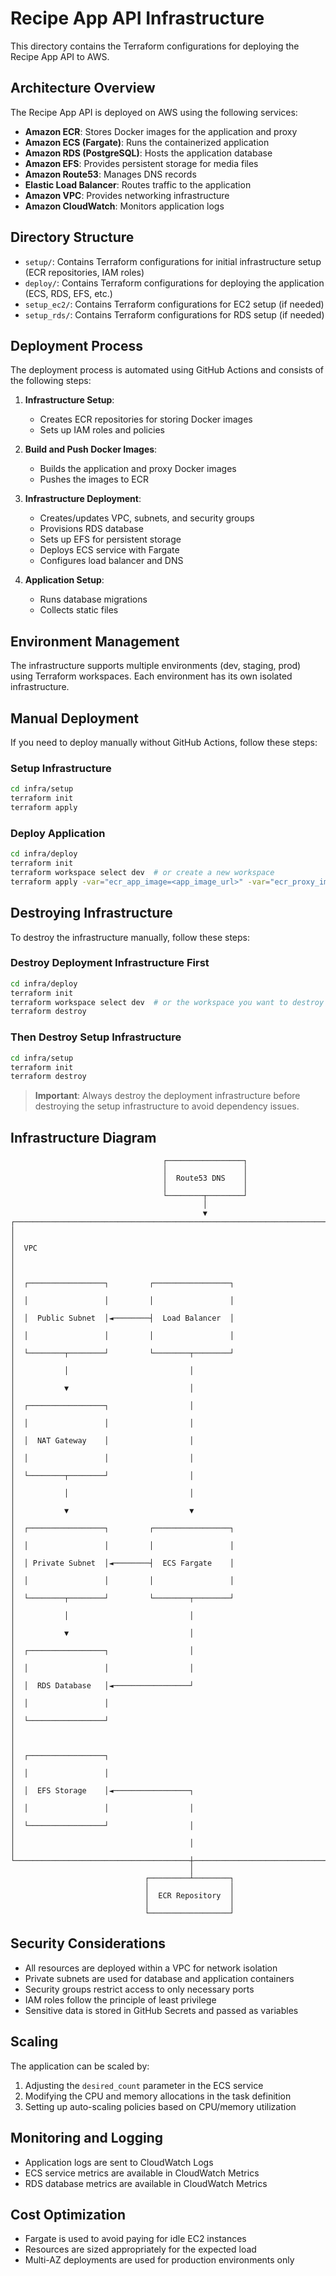 # Recipe App API Infrastructure

This directory contains the Terraform configurations for deploying the Recipe App API to AWS.

## Architecture Overview

The Recipe App API is deployed on AWS using the following services:

- **Amazon ECR**: Stores Docker images for the application and proxy
- **Amazon ECS (Fargate)**: Runs the containerized application
- **Amazon RDS (PostgreSQL)**: Hosts the application database
- **Amazon EFS**: Provides persistent storage for media files
- **Amazon Route53**: Manages DNS records
- **Elastic Load Balancer**: Routes traffic to the application
- **Amazon VPC**: Provides networking infrastructure
- **Amazon CloudWatch**: Monitors application logs

## Directory Structure

- `setup/`: Contains Terraform configurations for initial infrastructure setup (ECR repositories, IAM roles)
- `deploy/`: Contains Terraform configurations for deploying the application (ECS, RDS, EFS, etc.)
- `setup_ec2/`: Contains Terraform configurations for EC2 setup (if needed)
- `setup_rds/`: Contains Terraform configurations for RDS setup (if needed)

## Deployment Process

The deployment process is automated using GitHub Actions and consists of the following steps:

1. **Infrastructure Setup**:
   - Creates ECR repositories for storing Docker images
   - Sets up IAM roles and policies

2. **Build and Push Docker Images**:
   - Builds the application and proxy Docker images
   - Pushes the images to ECR

3. **Infrastructure Deployment**:
   - Creates/updates VPC, subnets, and security groups
   - Provisions RDS database
   - Sets up EFS for persistent storage
   - Deploys ECS service with Fargate
   - Configures load balancer and DNS

4. **Application Setup**:
   - Runs database migrations
   - Collects static files

## Environment Management

The infrastructure supports multiple environments (dev, staging, prod) using Terraform workspaces. Each environment has its own isolated infrastructure.

## Manual Deployment

If you need to deploy manually without GitHub Actions, follow these steps:

### Setup Infrastructure

```bash
cd infra/setup
terraform init
terraform apply
```

### Deploy Application

```bash
cd infra/deploy
terraform init
terraform workspace select dev  # or create a new workspace
terraform apply -var="ecr_app_image=<app_image_url>" -var="ecr_proxy_image=<proxy_image_url>" -var="django_secret_key=<secret_key>"
```

## Destroying Infrastructure

To destroy the infrastructure manually, follow these steps:

### Destroy Deployment Infrastructure First

```bash
cd infra/deploy
terraform init
terraform workspace select dev  # or the workspace you want to destroy
terraform destroy
```

### Then Destroy Setup Infrastructure

```bash
cd infra/setup
terraform init
terraform destroy
```

> **Important**: Always destroy the deployment infrastructure before destroying the setup infrastructure to avoid dependency issues.

## Infrastructure Diagram

```
                                  ┌─────────────────┐
                                  │                 │
                                  │  Route53 DNS    │
                                  │                 │
                                  └────────┬────────┘
                                           │
                                           ▼
┌─────────────────────────────────────────────────────────────────────┐
│                                                                     │
│  VPC                                                                │
│                                                                     │
│  ┌─────────────────┐         ┌─────────────────┐                    │
│  │                 │         │                 │                    │
│  │  Public Subnet  │◄────────┤  Load Balancer  │                    │
│  │                 │         │                 │                    │
│  └────────┬────────┘         └────────┬────────┘                    │
│           │                           │                             │
│           ▼                           │                             │
│  ┌─────────────────┐                  │                             │
│  │                 │                  │                             │
│  │  NAT Gateway    │                  │                             │
│  │                 │                  │                             │
│  └────────┬────────┘                  │                             │
│           │                           │                             │
│           ▼                           ▼                             │
│  ┌─────────────────┐         ┌─────────────────┐                    │
│  │                 │         │                 │                    │
│  │ Private Subnet  │◄────────┤  ECS Fargate    │                    │
│  │                 │         │                 │                    │
│  └────────┬────────┘         └────────┬────────┘                    │
│           │                           │                             │
│           ▼                           │                             │
│  ┌─────────────────┐                  │                             │
│  │                 │                  │                             │
│  │  RDS Database   │◄─────────────────┘                             │
│  │                 │                                                │
│  └─────────────────┘                                                │
│                                                                     │
│  ┌─────────────────┐                                                │
│  │                 │                                                │
│  │  EFS Storage    │◄─────────────────┐                             │
│  │                 │                  │                             │
│  └─────────────────┘                  │                             │
│                                       │                             │
└───────────────────────────────────────┼─────────────────────────────┘
                                        │
                              ┌─────────┴────────┐
                              │                  │
                              │  ECR Repository  │
                              │                  │
                              └──────────────────┘
```

## Security Considerations

- All resources are deployed within a VPC for network isolation
- Private subnets are used for database and application containers
- Security groups restrict access to only necessary ports
- IAM roles follow the principle of least privilege
- Sensitive data is stored in GitHub Secrets and passed as variables

## Scaling

The application can be scaled by:

1. Adjusting the `desired_count` parameter in the ECS service
2. Modifying the CPU and memory allocations in the task definition
3. Setting up auto-scaling policies based on CPU/memory utilization

## Monitoring and Logging

- Application logs are sent to CloudWatch Logs
- ECS service metrics are available in CloudWatch Metrics
- RDS database metrics are available in CloudWatch Metrics

## Cost Optimization

- Fargate is used to avoid paying for idle EC2 instances
- Resources are sized appropriately for the expected load
- Multi-AZ deployments are used for production environments only

